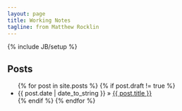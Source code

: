 ```yaml
---
layout: page
title: Working Notes 
tagline: from Matthew Rocklin
---
```

{% include JB/setup %}

## Posts

<ul class="posts">
  {% for post in site.posts %}
    {% if post.draft != true %}
    <li><span>{{ post.date | date_to_string }}</span> &raquo; <a href="{{ BASE_PATH }}{{ post.url }}">{{ post.title }}</a></li>
    {% endif %}
  {% endfor %}
</ul>
